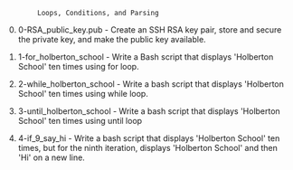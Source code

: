 			Loops, Conditions, and Parsing

0. 0-RSA_public_key.pub - Create an SSH RSA key pair, store and secure the private key, and make the public key available.

1. 1-for_holberton_school - Write a Bash script that displays 'Holberton School' ten times using for loop.

2. 2-while_holberton_school - Write a bash script that displays 'Holberton School' ten times using while loop.

3. 3-until_holberton_school - Write a bash script that displays 'Holberton School' ten times using until loop

4. 4-if_9_say_hi - Write a bash script that displays 'Holberton School' ten times, but for the ninth iteration, displays 'Holberton School' and then 'Hi' on a new line.
